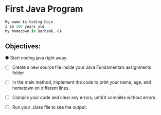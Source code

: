 # First Java Program

```python
My name is Coding Dojo
I am 100 years old
My hometown is Burbank, CA
```

## Objectives:
● Start coding java right away.

- [ ] Create a new source file inside your Java Fundamentals assignments folder

- [ ] In the main method, implement the code to print your name, age, and hometown on different lines.

- [ ] Compile your code and clear any errors, until it compiles without errors.

- [ ] Run your .class file to see the output.